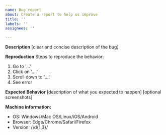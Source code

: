```yaml
---
name: Bug report
about: Create a report to help us improve
title: ''
labels: ''
assignees: ''

---
```


**Description**
[clear and concise description of the bug]

**Reproduction**
Steps to reproduce the behavior:
1. Go to '...'
2. Click on '....'
3. Scroll down to '....'
4. See error

**Expected Behavior**
[description of what you expected to happen]
[optional screenshots]

**Machine information:**
 - OS: Windows/Mac OS/Linux/iOS/Android
 - Browser: Edge/Chrome/Safari/Firefox
 - Version: /\d{1,3}/
